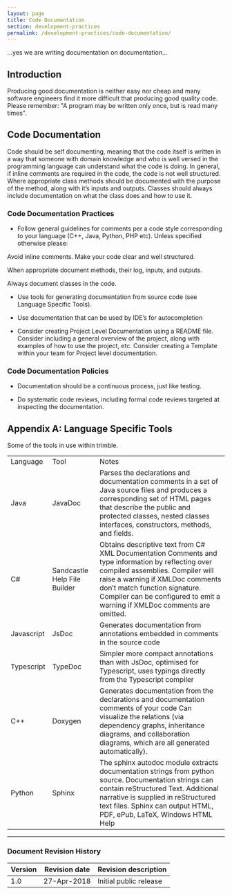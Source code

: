 ```yaml
---
layout: page
title: Code Documentation
section: development-practices
permalink: /development-practices/code-documentation/
---
```


...yes we are writing documentation on documentation...

## Introduction

Producing good documentation is neither easy nor cheap and many software engineers find it more difficult that producing good quality code. Please remember: "A program may be written only once, but is read many times".

## Code Documentation

Code should be self documenting, meaning that the code itself is written in a way that someone with domain knowledge and who is well versed in the programming language can understand what the code is doing. In general, if inline comments are required in the code, the code is not well structured. Where appropriate class methods should be documented with the purpose of the method, along with it’s inputs and outputs. Classes should always include documentation on what the class does and how to use it.

### Code Documentation Practices

* Follow general guidelines for comments per a code style corresponding to your language (C++, Java, Python, PHP etc). Unless specified otherwise please:

Avoid inline comments. Make your code clear and well structured.

When appropriate document methods, their log, inputs, and outputs.

Always document classes in the code.

* Use tools for generating documentation from source code (see Language Specific Tools).

* Use documentation that can be used by IDE’s for autocompletion

* Consider creating Project Level Documentation using a README file. Consider including a general overview of the project, along with examples of how to use the project, etc.  Consider creating a Template within your team for Project level documentation.

### Code Documentation Policies

* Documentation should be a continuous process, just like testing.

* Do systematic code reviews, including formal code reviews targeted at inspecting the documentation.

## Appendix A: Language Specific Tools

Some of the tools in use within trimble.

<table>
  <tr>
    <td>Language</td>
    <td>Tool</td>
    <td>Notes</td>
  </tr>
  <tr>
    <td>Java</td>
    <td>JavaDoc</td>
    <td>Parses the declarations and documentation comments in a set of Java source files and produces a corresponding set of HTML pages that describe the public and protected classes, nested classes interfaces, constructors, methods, and fields. </td>
  </tr>
  <tr>
    <td>C#</td>
    <td>Sandcastle Help File Builder</td>
    <td>Obtains descriptive text from C# XML Documentation Comments and type information by reflecting over compiled assemblies. Compiler will raise a warning if XMLDoc comments don’t match function signature. Compiler can be configured to emit a warning if XMLDoc comments are omitted.</td>
  </tr>
  <tr>
    <td>Javascript</td>
    <td>JsDoc</td>
    <td>Generates documentation from annotations embedded in comments in the source code</td>
  </tr>
  <tr>
    <td>Typescript</td>
    <td>TypeDoc</td>
    <td>Simpler more compact annotations than with JsDoc, optimised for Typescript, uses typings directly from the Typescript compiler</td>
  </tr>
  <tr>
    <td>C++</td>
    <td>Doxygen</td>
    <td>Generates documentation from the declarations and documentation comments of your code
Can visualize the relations (via dependency graphs, inheritance diagrams, and collaboration diagrams, which are all generated automatically).</td>
  </tr>
  <tr>
    <td>Python</td>
    <td>Sphinx
</td>
    <td>The sphinx autodoc module extracts documentation strings from python source. Documentation strings can contain reStructured Text.
Additional narrative is supplied in reStructured text files.
Sphinx can output HTML, PDF, ePub, LaTeX, Windows HTML Help</td>
  </tr>
</table>

---
### Document Revision History

| Version | Revision date | Revision description   |
|---------|---------------|------------------------|
| 1.0     | 27-Apr-2018   | Initial public release |